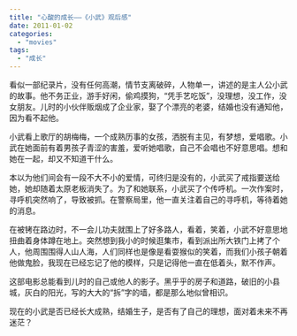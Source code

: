```yaml
---
title: "心酸的成长——《小武》观后感"
date: 2011-01-02
categories: 
  - "movies"
tags: 
  - "成长"
---
```


看似一部纪录片，没有任何高潮，情节支离破碎，人物单一，讲述的是主人公小武的故事。他不务正业，游手好闲，偷鸡摸狗，“凭手艺吃饭”，没理想，没工作，没女朋友。儿时的小伙伴贩烟成了企业家，娶了个漂亮的老婆，结婚也没有通知他，因为看不起他。

小武看上歌厅的胡梅梅，一个成熟历事的女孩，洒脱有主见，有梦想，爱唱歌。小武在她面前有着男孩子青涩的害羞，爱听她唱歌，自己不会唱也不好意思唱。想和她在一起，却又不知道干什么。

本以为他们间会有一段不大不小的爱情，可终归是没有的，小武买了戒指要送给她，她却随着太原老板消失了。为了和她联系，小武买了个传呼机。一次作案时，寻呼机突然响了，导致被抓。在警察局里，他一直关注着自己的寻呼机，等待着她的消息。

在被铐在路边时，不一会儿功夫就围上了好多路人，看着，笑着，小武不好意思地扭曲着身体蹲在地上。突然想到我小的时候逛集市，看到派出所大铁门上拷了个人，他周围围得人山人海，人们同样也是像是看耍猴似的笑着，而我们小孩子朝着他做鬼脸，我现在已经忘记了他的模样，只是记得他一直在低着头，默不作声。

这部电影总能看到儿时的自己或他人的影子。黑乎乎的房子和道路，破旧的小县城，灰白的阳光，写的大大的“拆”字的墙，都是那么地似曾相识。

现在的小武是否已经长大成熟，结婚生子，是否有了自己的理想，面对着未来不再迷茫？
